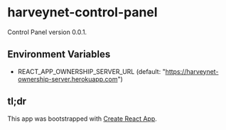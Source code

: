# harveynet-control-panel

Control Panel version 0.0.1.

## Environment Variables

- REACT_APP_OWNERSHIP_SERVER_URL (default: "https://harveynet-ownership-server.herokuapp.com")

## tl;dr

This app was bootstrapped with [Create React App](https://github.com/facebook/create-react-app).

